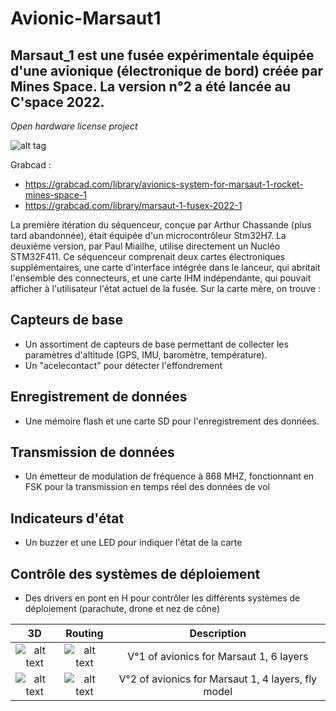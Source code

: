 # Avionic-Marsaut1
       
## Marsaut_1 est une fusée expérimentale équipée d'une avionique (électronique de bord) créée par Mines Space. La version n°2 a été lancée au C'space 2022.

*Open hardware license project*

![alt tag](https://github.com/axpaul/Avionic-Marsaut1/blob/main/Image/MS1-3D%20n%C2%B02%20V2.png)

Grabcad :
- https://grabcad.com/library/avionics-system-for-marsaut-1-rocket-mines-space-1
- https://grabcad.com/library/marsaut-1-fusex-2022-1

La première itération du séquenceur, conçue par Arthur Chassande (plus tard abandonnée), était équipée d'un microcontrôleur Stm32H7. La deuxième version, par Paul Miailhe, utilise directement un Nucléo STM32F411. Ce séquenceur comprenait deux cartes électroniques supplémentaires, une carte d'interface intégrée dans le lanceur, qui abritait l'ensemble des connecteurs, et une carte IHM indépendante, qui pouvait afficher à l'utilisateur l'état actuel de la fusée. Sur la carte mère, on trouve :

## Capteurs de base
- Un assortiment de capteurs de base permettant de collecter les paramètres d'altitude (GPS, IMU, baromètre, température).
- Un "acelecontact" pour détecter l'effondrement

## Enregistrement de données
- Une mémoire flash et une carte SD pour l'enregistrement des données.

## Transmission de données
- Un émetteur de modulation de fréquence à 868 MHZ, fonctionnant en FSK pour la transmission en temps réel des données de vol

## Indicateurs d'état
- Un buzzer et une LED pour indiquer l'état de la carte

## Contrôle des systèmes de déploiement
- Des drivers en pont en H pour contrôler les différents systèmes de déploiement (parachute, drone et nez de cône)


| 3D | Routing  | Description |
|:---:|:---:|:---:|
| ![alt text](https://github.com/axpaul/Avionic-Marsaut1/blob/main/Image/MS1-3D%20V1.png) | ![alt text](https://github.com/axpaul/Avionic-Marsaut1/blob/main/Image/MS1-routage%20V1.png) | V°1 of avionics for Marsaut 1, 6 layers |
| ![alt text](https://github.com/axpaul/Avionic-Marsaut1/blob/main/Image/MS1-3D%20V2.png) | ![alt text](https://github.com/axpaul/Avionic-Marsaut1/blob/main/Image/MS1-routage%20N%C2%B03%20V2.png) | V°2 of avionics for Marsaut 1, 4 layers, fly model |

